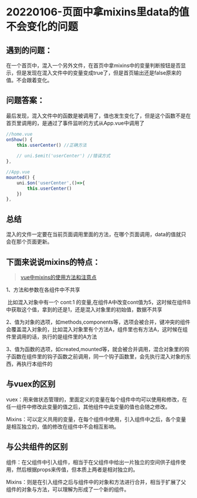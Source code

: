 # 20220106-页面中拿mixins里data的值不会变化的问题

## 遇到的问题：

​	在一个首页中，混入一个另外文件，在首页中拿mixins中的变量判断按钮是否显示，但是发现在混入文件中的变量变成true了，但是首页输出还是false原来的值。不会跟着变化。

## 问题答案：

​	最后发现，混入文件中的函数是被调用了，值也发生变化了，但是这个函数不是在首页里调用的，是通过了事件监听的方式从App.vue中调用了

```js
//home.vue
onShow() {
    this.userCenter() //正确方法
    
	// uni.$emit('userCenter') //错误方式
},
```

```js
//App.vue
mounted() {
    uni.$on('userCenter',()=>{
        this.userCenter()
    })
},
```

## 总结

混入的文件一定要在当前页面调用里面的方法，在哪个页面调用，data的值就只会在那个页面更新。



## 下面来说说mixins的特点：

> [vue中mixins的使用方法和注意点](https://www.bianchengquan.com/article/563971.html)



 1、方法和参数在各组件中不共享

​    比如混入对象中有一个 cont:1 的变量,在组件A中改变cont值为5，这时候在组件B中获取这个值，拿到的还是1，还是混入对象里的初始值，数据不共享



2、值为对象的选项，如methods,components等，选项会被合并，键冲突的组件会覆盖混入对象的，比如混入对象里有个方法A，组件里也有方法A，这时候在组件里调用的话，执行的是组件里的A方法



3、值为函数的选项，如created,mounted等，就会被合并调用，混合对象里的钩子函数在组件里的钩子函数之前调用，同一个钩子函数里，会先执行混入对象的东西，再执行本组件的



## 与vuex的区别

vuex：用来做状态管理的，里面定义的变量在每个组件中均可以使用和修改，在任一组件中修改此变量的值之后，其他组件中此变量的值也会随之修改。

Mixins：可以定义共用的变量，在每个组件中使用，引入组件中之后，各个变量是相互独立的，值的修改在组件中不会相互影响。



## 与公共组件的区别

组件：在父组件中引入组件，相当于在父组件中给出一片独立的空间供子组件使用，然后根据props来传值，但本质上两者是相对独立的。

Mixins：则是在引入组件之后与组件中的对象和方法进行合并，相当于扩展了父组件的对象与方法，可以理解为形成了一个新的组件。
